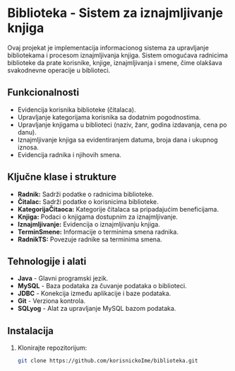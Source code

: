 # Biblioteka - Sistem za iznajmljivanje knjiga

Ovaj projekat je implementacija informacionog sistema za upravljanje bibliotekama i procesom iznajmljivanja knjiga. Sistem omogućava radnicima biblioteke da prate korisnike, knjige, iznajmljivanja i smene, čime olakšava svakodnevne operacije u biblioteci.

## Funkcionalnosti

- Evidencija korisnika biblioteke (čitalaca).
- Upravljanje kategorijama korisnika sa dodatnim pogodnostima.
- Upravljanje knjigama u biblioteci (naziv, žanr, godina izdavanja, cena po danu).
- Iznajmljivanje knjiga sa evidentiranjem datuma, broja dana i ukupnog iznosa.
- Evidencija radnika i njihovih smena.

## Ključne klase i strukture

- **Radnik:** Sadrži podatke o radnicima biblioteke.
- **Čitalac:** Sadrži podatke o korisnicima biblioteke.
- **KategorijaČitaoca:** Kategorije čitalaca sa pripadajućim beneficijama.
- **Knjiga:** Podaci o knjigama dostupnim za iznajmljivanje.
- **Iznajmljivanje:** Evidencija o iznajmljivanju knjiga.
- **TerminSmene:** Informacije o terminima smena radnika.
- **RadnikTS:** Povezuje radnike sa terminima smena.

## Tehnologije i alati

- **Java** - Glavni programski jezik.
- **MySQL** - Baza podataka za čuvanje podataka o biblioteci.
- **JDBC** - Konekcija između aplikacije i baze podataka.
- **Git** - Verziona kontrola.
- **SQLyog** - Alat za upravljanje MySQL bazom podataka.

## Instalacija

1. Klonirajte repozitorijum:
   ```bash
   git clone https://github.com/korisnickoIme/biblioteka.git
   ```

